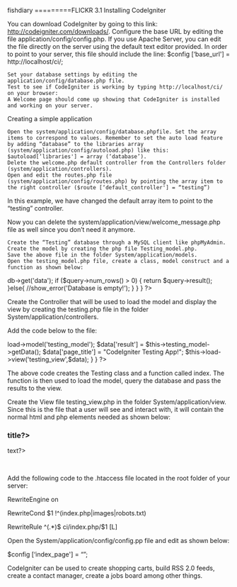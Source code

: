 fishdiary
=========FLICKR 3.1
Installing CodeIgniter

You can download CodeIgniter by going to this link: http://codeigniter.com/downloads/. Configure the base URL by editing the file application/config/config.php. If you use Apache Server, you can edit the file directly on the server using the default text editor provided. In order to point to your server, this file should include the line: $config [‘base_url'] = http://localhost/ci/;

    Set your database settings by editing the application/config/database.php file.
    Test to see if CodeIgniter is working by typing http://localhost/ci/ on your browser:
    A Welcome page should come up showing that CodeIgniter is installed and working on your server.

Creating a simple application

    Open the system/application/config/database.phpfile. Set the array items to correspond to values. Remember to set the auto load feature by adding “database” to the libraries array (system/application/config/autoload.php) like this: $autoload[‘libraries'] = array (‘database’).
    Delete the welcome.php default controller from the Controllers folder (system/application/controllers).
    Open and edit the routes.php file (system/application/config/routes.php) by pointing the array item to the right controller ($route [‘default_controller'] = “testing”)

In this example, we have changed the default array item to point to the “testing” controller.

Now you can delete the system/application/view/welcome_message.php file as well since you don’t need it anymore.

    Create the “Testing” database through a MySQL client like phpMyAdmin.
    Create the model by creating the php file Testing_model.php.
    Save the above file in the folder System/application/models.
    Open the testing_model.php file, create a class, model construct and a function as shown below:

<?php

class Testing_model extends CI_Model {

function Testing_model()

{

// Call the Model constructor

parent::_construct();

}

function getData()

{

//Query the data table for every record and row

$query = $this->db->get('data');

if ($query->num_rows() > 0)

{

return $query->result();

}else{

//show_error('Database is empty!');

}

}

}

?>

Create the Controller that will be used to load the model and display the view by creating the testing.php file in the folder System/application/controllers.

Add the code below to the file:

<?php

Class Testing extends CI_Controller{

function index()

{

$this->load->model('testing_model');

$data['result'] = $this->testing_model-><span class="sql">getData</span>();

$data['page_title'] = "CodeIgniter Testing App!";

$this->load->view('testing_view',$data);

}

}

?>

The above code creates the Testing class and a function called index. The function is then used to load the model, query the database and pass the results to the view.

Create the View file testing_view.php in the folder System/application/view. Since this is the file that a user will see and interact with, it will contain the normal html and php elements needed as shown below:

<html>

<head>

<title><?=$page_title?></title>

</head>

<body>

<?php foreach($result as $row):?>

<h3><php?=$row->title?></h3>

<p><php?=$row->text?></p>

<br />

<?php endforeach;?>

</body>

</html>

Add the following code to the .htaccess file located in the root folder of your server:

RewriteEngine on

RewriteCond $1 !^(index\.php|images|robots\.txt)

RewriteRule ^(.*)$ ci/index.php/$1 [L]

Open the System/application/config/config.pp file and edit as shown below:

$config [‘index_page'] = “”;

CodeIgniter can be used to create shopping carts, build RSS 2.0 feeds, create a contact manager, create a jobs board among other things.